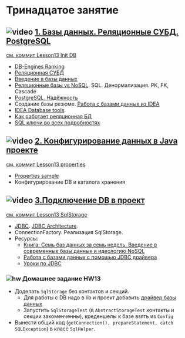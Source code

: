 # Тринадцатое занятие

## ![video](https://cloud.githubusercontent.com/assets/13649199/13672715/06dbc6ce-e6e7-11e5-81a9-04fbddb9e488.png) [1. Базы данных. Реляционные СУБД. PostgreSQL](https://drive.google.com/open?id=0B_4NpoQW1xfpOHFGQTUydzdKaFE)
[см. коммит Lesson13 Init DB](https://github.com/JavaWebinar/basejava/blob/79f4e1d3ecc9ce306504a991fcca00c81c992f8c/config/init_db.sql)

- <a href="http://db-engines.com/en/ranking">DB-Engines Ranking</a>
- <a href="https://ru.wikipedia.org/wiki/Реляционная_СУБД">Реляционная СУБД</a>
- <a href="http://www.codenet.ru/progr/vbasic/vb_db/1.php">Введение в базы данных</a>
- <a href="http://habrahabr.ru/post/103021/">Реляционные базы vs NoSQL</a>. SQL. Денормализация. PK, FK, Cascade
- <a href="https://ru.wikipedia.org/wiki/PostgreSQL">PostgreSQL. Надёжность</a>
- Создание базы резюме. <a href="https://habrahabr.ru/company/JetBrains/blog/204064/">Работа с базами данных из IDEA</a>
- <a href="https://www.jetbrains.com/datagrip/features/">IDEA Database tools</a>.
- [Как работает реляционная БД](https://habrahabr.ru/company/mailru/blog/266811/)
- [SQL ключи во всех подробностях](https://habrahabr.ru/company/oleg-bunin/blog/348172/)

## ![video](https://cloud.githubusercontent.com/assets/13649199/13672715/06dbc6ce-e6e7-11e5-81a9-04fbddb9e488.png) [2. Конфигурирование данных в Java проекте](https://drive.google.com/open?id=0B_4NpoQW1xfpQUpkVTJiQnpBNnM)
[см. коммит Lesson13 properties](https://github.com/JavaWebinar/basejava/tree/25f4dd3b23790cc74c30d3703b16fa6af09c3905)

- <a href="https://www.mkyong.com/java/java-properties-file-examples/">Properties sample</a>
- Конфигурирование DB и каталога хранения  

## ![video](https://cloud.githubusercontent.com/assets/13649199/13672715/06dbc6ce-e6e7-11e5-81a9-04fbddb9e488.png) [3.Подключение DB в проект](https://drive.google.com/open?id=0B_4NpoQW1xfpWVVSOURIeDNEMUk)
[см. коммит Lesson13 SqlStorage](https://github.com/JavaWebinar/basejava/tree/62705ea7e24dda66647b47971f83f1507dd80016)

- <a href="http://ru.wikipedia.org/wiki/Java_Database_Connectivity">JDBC</a>. <a href="http://www.developersbook.com/jdbc/interview-questions/jdbc-interview-questions-faqs.php">JDBC Architecture</a>.
- ConnectionFactory. Реализация SqlStorage.
- Ресурсы:
    - <a href="http://www.ozon.ru/context/detail/id/19383907/">Книга: Семь баз данных за семь недель. Введение в современные базы данных и идеологию NoSQL</a>
    - <a href="https://devcolibri.com/%D1%80%D0%B0%D0%B1%D0%BE%D1%82%D0%B0-%D1%81-%D0%B1%D0%B4-mysql-postgresql-%D1%81-%D0%BF%D0%BE%D0%BC%D0%BE%D1%89%D1%8C%D1%8E-jdbc-%D0%B4%D1%80%D0%B0%D0%B9%D0%B2%D0%B5%D1%80%D0%B0/">Работа с базами данных с помощью JDBC драйвера</a>
    - <a href="https://www.youtube.com/playlist?list=PLIU76b8Cjem5qdMQLXiIwGLTLyUHkTqi2">Уроки по JDBC</a>

### ![hw](https://cloud.githubusercontent.com/assets/13649199/13672719/09593080-e6e7-11e5-81d1-5cb629c438ca.png) Домашнее задание HW13
- Доделать `SqlStorage` без контактов и секций.
  - Для работы с DB надо в lib и проект добавить <a href="http://repo1.maven.org/maven2/org/postgresql/postgresql/9.4.1211/">драйвер базы данных</a>
  - Запустить `SqlStorageTest`  (в `AbstractStorageTest` контакты и секции закоменченны), креденшелы к базе взять из `Config`
- Вынести общий код (`getConnection(), prepareStatement, catch SQLException`) в класс `SqlHelper`.
